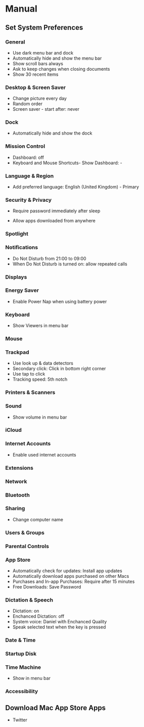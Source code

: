 # Manual

## Set System Preferences

### General

- Use dark menu bar and dock
- Automatically hide and show the menu bar
- Show scroll bars always
- Ask to keep changes when closing documents
- Show 30 recent items

### Desktop & Screen Saver
- Change picture every day
- Random order
- Screen saver - start after: never

### Dock

- Automatically hide and show the dock

### Mission Control

- Dashboard: off
- Keyboard and Mouse Shortcuts- Show Dashboard: -

### Language & Region

- Add preferred language: English (United Kingdom) - Primary

### Security & Privacy

- Require password immediately after sleep

- Allow apps downloaded from anywhere

### Spotlight

### Notifications

- Do Not Disturb from 21:00 to 09:00
- When Do Not Disturb is turned on: allow repeated calls

### Displays

### Energy Saver

- Enable Power Nap when using battery power

### Keyboard

- Show Viewers in menu bar

### Mouse

### Trackpad

- Use look up & data detectors
- Secondary click: Click in bottom right corner
- Use tap to click
- Tracking speed: 5th notch

### Printers & Scanners

### Sound

- Show volume in menu bar

### iCloud

### Internet Accounts

- Enable used internet accounts

### Extensions

### Network

### Bluetooth

### Sharing

- Change computer name

### Users & Groups

### Parental Controls

### App Store

- Automatically check for updates: Install app updates
- Automatically download apps purchased on other Macs
- Purchases and In-app Purchases: Require after 15 minutes
- Free Downloads: Save Password

### Dictation & Speech

- Dictation: on
- Enchanced Dictation: off
- System voice: Daniel with Enchanced Quality
- Speak selected text when the key is pressed

### Date & Time

### Startup Disk

### Time Machine

- Show in menu bar

### Accessibility

## Download Mac App Store Apps

- Twitter
